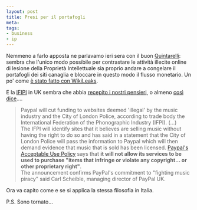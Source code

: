 ```yaml
--- 
layout: post
title: Presi per il portafogli
meta: 
tags: 
- business
- ip
---
```

Nemmeno a farlo apposta ne parlavamo ieri sera con il buon [Quintarelli][1]: sembra che l'unico modo possibile per contrastare le attività illecite online di lesione della Proprietà Intellettuale sia proprio andare a congelare il portafogli dei siti canaglia e bloccare in questo modo il flusso monetario. Un po' come [è stato fatto con WikiLeaks](http://www.wired.com/threatlevel/2010/12/paypal-wikileaks/).  
  
E la [IFIPI][4] in UK sembra che abbia [recepito i nostri pensieri][2], o almeno [così dice][4]....
  
> Paypal will cut funding to websites deemed 'illegal' by the music industry and the City of London Police, according to trade body the International Federation of the Phonographic Industry (IFPI). (...)  
> The IFPI will identify sites that it believes are selling music without having the right to do so and has said in a statement that the City of London Police will pass the information to Paypal which will then demand evidence that music that is sold has been licensed.
> [Paypal's Acceptable Use Policy][3] says that **it will not allow its services to be used to purchase "items that infringe or violate any copyright... or other proprietary right"**.  
> The announcement confirms PayPal's commitment to "fighting music piracy" said Carl Scheible, managing director of PayPal UK.  
  
Ora va capito come e se si applica la stessa filosofia in Italia.  

P.S. Sono tornato...

[1]: http://blog.quintarelli.it/
[2]: http://www.out-law.com/default.aspx?page=12112&lang=en-gb
[3]: https://cms.paypal.com/uk/cgi-bin/?cmd=_render-content&content_ID=ua/AcceptableUse_full&locale.x=en_GB
[4]: http://www.ifpi.com/content/section_news/20110721.html
